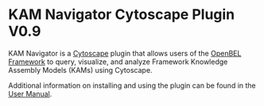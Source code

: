 KAM Navigator Cytoscape Plugin V0.9
===================================

KAM Navigator is a [Cytoscape](http://www.cytoscape.org/) plugin that allows users of the [OpenBEL Framework](http://www.openbel.org/) to query, visualize, and 
analyze Framework Knowledge Assembly Models (KAMs) using Cytoscape.

Additional information on installing and using the plugin can be found in the [User Manual](https://github.com/OpenBEL/Cytoscape-Plugins/wiki).